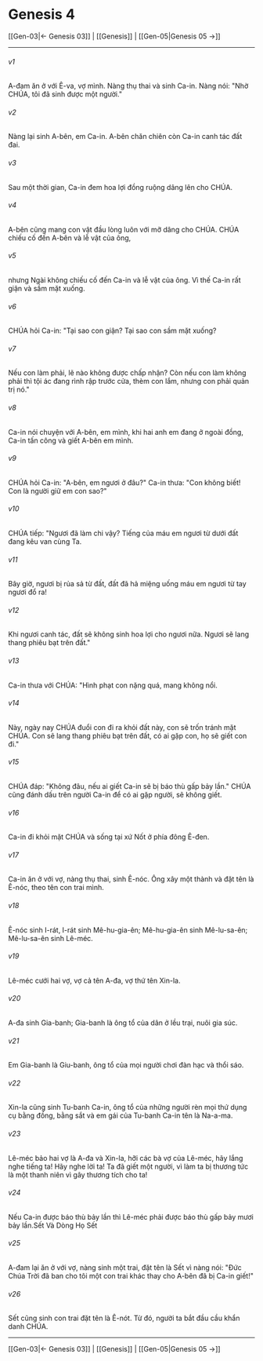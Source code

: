 # Genesis 4

[[Gen-03|← Genesis 03]] | [[Genesis]] | [[Gen-05|Genesis 05 →]]
***



###### v1 
A-đam ăn ở với Ê-va, vợ mình. Nàng thụ thai và sinh Ca-in. Nàng nói: "Nhờ CHÚA, tôi đã sinh được một người." 

###### v2 
Nàng lại sinh A-bên, em Ca-in. A-bên chăn chiên còn Ca-in canh tác đất đai. 

###### v3 
Sau một thời gian, Ca-in đem hoa lợi đồng ruộng dâng lên cho CHÚA. 

###### v4 
A-bên cũng mang con vật đầu lòng luôn với mỡ dâng cho CHÚA. CHÚA chiếu cố đến A-bên và lễ vật của ông, 

###### v5 
nhưng Ngài không chiếu cố đến Ca-in và lễ vật của ông. Vì thế Ca-in rất giận và sầm mặt xuống. 

###### v6 
CHÚA hỏi Ca-in: "Tại sao con giận? Tại sao con sầm mặt xuống? 

###### v7 
Nếu con làm phải, lẽ nào không được chấp nhận? Còn nếu con làm không phải thì tội ác đang rình rập trước cửa, thèm con lắm, nhưng con phải quản trị nó." 

###### v8 
Ca-in nói chuyện với A-bên, em mình, khi hai anh em đang ở ngoài đồng, Ca-in tấn công và giết A-bên em mình. 

###### v9 
CHÚA hỏi Ca-in: "A-bên, em ngươi ở đâu?" Ca-in thưa: "Con không biết! Con là người giữ em con sao?" 

###### v10 
CHÚA tiếp: "Ngươi đã làm chi vậy? Tiếng của máu em ngươi từ dưới đất đang kêu van cùng Ta. 

###### v11 
Bây giờ, ngươi bị rủa sả từ đất, đất đã hả miệng uống máu em ngươi từ tay ngươi đổ ra! 

###### v12 
Khi ngươi canh tác, đất sẽ không sinh hoa lợi cho ngươi nữa. Ngươi sẽ lang thang phiêu bạt trên đất." 

###### v13 
Ca-in thưa với CHÚA: "Hình phạt con nặng quá, mang không nổi. 

###### v14 
Này, ngày nay CHÚA đuổi con đi ra khỏi đất này, con sẽ trốn tránh mặt CHÚA. Con sẽ lang thang phiêu bạt trên đất, có ai gặp con, họ sẽ giết con đi." 

###### v15 
CHÚA đáp: "Không đâu, nếu ai giết Ca-in sẽ bị báo thù gấp bảy lần." CHÚA cũng đánh dấu trên người Ca-in để có ai gặp người, sẽ không giết. 

###### v16 
Ca-in đi khỏi mặt CHÚA và sống tại xứ Nốt ở phía đông Ê-đen. 

###### v17 
Ca-in ăn ở với vợ, nàng thụ thai, sinh Ê-nóc. Ông xây một thành và đặt tên là Ê-nóc, theo tên con trai mình. 

###### v18 
Ê-nóc sinh I-rát, I-rát sinh Mê-hu-gia-ên; Mê-hu-gia-ên sinh Mê-lu-sa-ên; Mê-lu-sa-ên sinh Lê-méc. 

###### v19 
Lê-méc cưới hai vợ, vợ cả tên A-đa, vợ thứ tên Xin-la. 

###### v20 
A-đa sinh Gia-banh; Gia-banh là ông tổ của dân ở lều trại, nuôi gia súc. 

###### v21 
Em Gia-banh là Giu-banh, ông tổ của mọi người chơi đàn hạc và thổi sáo. 

###### v22 
Xin-la cũng sinh Tu-banh Ca-in, ông tổ của những người rèn mọi thứ dụng cụ bằng đồng, bằng sắt và em gái của Tu-banh Ca-in tên là Na-a-ma. 

###### v23 
Lê-méc bảo hai vợ là A-đa và Xin-la, hỡi các bà vợ của Lê-méc, hãy lắng nghe tiếng ta! Hãy nghe lời ta! Ta đã giết một người, vì làm ta bị thương tức là một thanh niên vì gây thương tích cho ta! 

###### v24 
Nếu Ca-in được báo thù bảy lần thì Lê-méc phải được báo thù gấp bảy mươi bảy lần.Sết Và Dòng Họ Sết 

###### v25 
A-đam lại ăn ở với vợ, nàng sinh một trai, đặt tên là Sết vì nàng nói: "Đức Chúa Trời đã ban cho tôi một con trai khác thay cho A-bên đã bị Ca-in giết!" 

###### v26 
Sết cũng sinh con trai đặt tên là Ê-nót. Từ đó, người ta bắt đầu cầu khẩn danh CHÚA.

***
[[Gen-03|← Genesis 03]] | [[Genesis]] | [[Gen-05|Genesis 05 →]]
